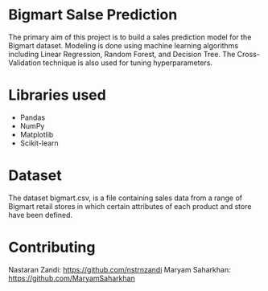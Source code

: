 # Bigmart Salse Prediction
The primary aim of this project is to build a sales prediction model for the Bigmart dataset.
Modeling is done using machine learning algorithms including Linear Regression, Random Forest, and Decision Tree.
The Cross-Validation technique is also used for tuning hyperparameters.

# Libraries used
* Pandas
* NumPy
* Matplotlib
* Scikit-learn

# Dataset
The dataset bigmart.csv, is a file containing sales data from a range of Bigmart retail stores in which certain attributes of each product and store have been defined.

# Contributing
Nastaran Zandi: https://github.com/nstrnzandi
Maryam Saharkhan: https://github.com/MaryamSaharkhan
